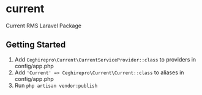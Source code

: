 # current
Current RMS Laravel Package

## Getting Started
1. Add ```Ceghirepro\Current\CurrentServiceProvider::class``` to providers in config/app.php
2. Add ```'Current' => Ceghirepro\Current\Current::class``` to aliases in config/app.php
3. Run ```php artisan vendor:publish```
